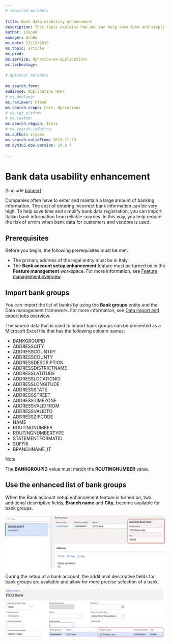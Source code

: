 ```yaml
---
# required metadata

title: Bank data usability enhancement
description: This topic explains how you can help save time and simplify bank data registration for customers and vendors.
author: ilkond
manager: AnnBe
ms.date: 11/12/2019
ms.topic: article
ms.prod: 
ms.service: dynamics-ax-applications
ms.technology: 

# optional metadata

ms.search.form: 
audience: Application User
# ms.devlang: 
ms.reviewer: kfend
ms.search.scope: Core, Operations
# ms.tgt_pltfrm: 
# ms.custom: 
ms.search.region: Italy
# ms.search.industry: 
ms.author: ilyako
ms.search.validFrom: 2019-11-29
ms.dyn365.ops.version: 10.0.7

---
```


# Bank data usability enhancement

[!include [banner](../includes/banner.md)]

Companies often have to enter and maintain a large amount of banking information. The cost of entering incorrect bank information can be very high. To help save time and simplify bank data registration, you can import Italian bank information from reliable sources. In this way, you help reduce the risk of errors when bank data for customers and vendors is used.

## Prerequisites

Before you begin, the following prerequisites must be met:

- The primary address of the legal entity must be in Italy.
- The **Bank account setup enhancement** feature must be turned on in the **Feature management** workspace. For more information, see [Feature management overview](../../fin-and-ops/get-started/feature-management/feature-management-overview.md).

## Import bank groups

You can import the list of banks by using the **Bank groups** entity and the Data management framework. For more information, see [Data import and export jobs overview](../../dev-itpro/data-entities/data-import-export-job.md).

The source data that is used to import bank groups can be presented as a Microsoft Excel file that has the following column names:

- BANKGROUPID
- ADDRESSCITY
- ADDRESSCOUNTRY
- ADDRESSCOUNTY
- ADDRESSDESCRIPTION
- ADDRESSDISTRICTNAME
- ADDRESSLATITUDE
- ADDRESSLOCATIONID
- ADDRESSLONGITUDE
- ADDRESSSTATE
- ADDRESSSTREET
- ADDRESSTIMEZONE
- ADDRESSVALIDFROM
- ADDRESSVALIDTO
- ADDRESSZIPCODE
- NAME
- ROUTINGNUMBER
- ROUTINGNUMBERTYPE
- STATEMENTFORMATID
- SUFFIX
- BRANCHNAME\_IT

> [!NOTE]
> The **BANKGROUPID** value must match the **ROUTINGNUMBER** value.

## Use the enhanced list of bank groups

When the Bank account setup enhancement feature is turned on, two additional descriptive fields, **Branch name** and **City**, become available for bank groups.

![Branch name and City fields](media/emea-ita-exil-bank-pic.jpg)

During the setup of a bank account, the additional descriptive fields for bank groups are available and allow for more precise selection of a bank.

![Additional descriptive fields in a bank account setup](media/emea-ita-exil-bank-pic2.jpg)
